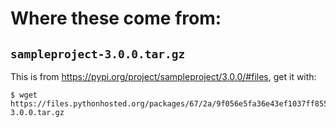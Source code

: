# Where these come from:

## `sampleproject-3.0.0.tar.gz`
This is from https://pypi.org/project/sampleproject/3.0.0/#files, get it with:

```
$ wget https://files.pythonhosted.org/packages/67/2a/9f056e5fa36e43ef1037ff85581a2963cde420457de0ef29c779d41058ca/sampleproject-3.0.0.tar.gz
```
